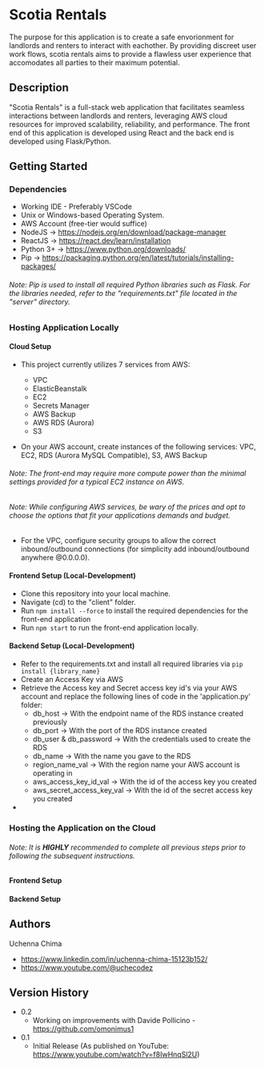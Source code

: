 # Scotia Rentals

The purpose for this application is to create a safe envorionment for landlords and renters to interact with eachother. By providing discreet user work flows, scotia rentals aims to provide a flawless user experience that accomodates all parties to their maximum potential.

## Description

"Scotia Rentals" is a full-stack web application that facilitates seamless interactions between landlords and renters, leveraging AWS cloud resources for improved scalability, reliability, and performance. The front end of this application is developed using React and the back end is developed using Flask/Python. 

## Getting Started

### Dependencies

* Working IDE - Preferably VSCode
* Unix or Windows-based Operating System.
* AWS Account (free-tier would suffice)
* NodeJS -> https://nodejs.org/en/download/package-manager
* ReactJS -> https://react.dev/learn/installation
* Python 3+ -> https://www.python.org/downloads/
* Pip -> https://packaging.python.org/en/latest/tutorials/installing-packages/
###### _Note: Pip is used to install all required Python libraries such as Flask. For the libraries needed, refer to the "requirements.txt" file located in the "server" directory._

### Hosting Application Locally

#### Cloud Setup
* This project currently utilizes 7 services from AWS:
   - VPC
   - ElasticBeanstalk
   - EC2
   - Secrets Manager
   - AWS Backup
   - AWS RDS (Aurora)
   - S3
     
* On your AWS account, create instances of the following services: VPC, EC2, RDS (Aurora MySQL Compatible), S3, AWS Backup
###### _Note: The front-end may require more compute power than the minimal settings provided for a typical EC2 instance on AWS._
###### _Note: While configuring AWS services, be wary of the prices and opt to choose the options that fit your applications demands and budget._
* For the VPC, configure security groups to allow the correct inbound/outbound connections (for simplicity add inbound/outbound anywhere @0.0.0.0).

#### Frontend Setup (Local-Development)
* Clone this repository into your local machine.
* Navigate (cd) to the "client" folder.
* Run ```npm install --force``` to install the required dependencies for the front-end application
* Run ```npm start``` to run the front-end application locally.

#### Backend Setup (Local-Development)
* Refer to the requirements.txt and install all required libraries via ```pip install {library_name}``` 
* Create an Access Key via AWS
* Retrieve the Access key and Secret access key id's via your AWS account and replace the following lines of code in the 'application.py' folder:
     - db_host -> With the endpoint name of the RDS instance created previously
     - db_port -> With the port of the RDS instance created
     - db_user & db_password -> With the credentials used to create the RDS
     - db_name -> With the name you gave to the RDS
     - region_name_val -> With the region name your AWS account is operating in
     - aws_access_key_id_val -> With the id of the access key you created
     - aws_secret_access_key_val -> With the id of the secret access key you created
* 

### Hosting the Application on the Cloud  
###### _Note: It is ***HIGHLY*** recommended to complete all previous steps prior to following the subsequent instructions._

#### Frontend Setup 

#### Backend Setup 


## Authors

Uchenna Chima
- https://www.linkedin.com/in/uchenna-chima-15123b152/
- https://www.youtube.com/@uchecodez

## Version History

* 0.2
    * Working on improvements with Davide Pollicino - https://github.com/omonimus1
* 0.1
    * Initial Release (As published on YouTube: https://www.youtube.com/watch?v=f8IwHnqSl2U)
